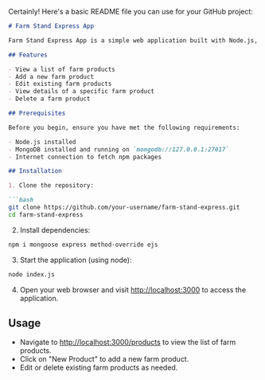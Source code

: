 Certainly! Here's a basic README file you can use for your GitHub project:

```markdown
# Farm Stand Express App

Farm Stand Express App is a simple web application built with Node.js, Express, and MongoDB, allowing users to manage a list of farm products.

## Features

- View a list of farm products
- Add a new farm product
- Edit existing farm products
- View details of a specific farm product
- Delete a farm product

## Prerequisites

Before you begin, ensure you have met the following requirements:

- Node.js installed
- MongoDB installed and running on `mongodb://127.0.0.1:27017`
- Internet connection to fetch npm packages

## Installation

1. Clone the repository:

```bash
git clone https://github.com/your-username/farm-stand-express.git
cd farm-stand-express
```

2. Install dependencies:

```bash
npm i mongoose express method-override ejs
```

3. Start the application (using node):

```bash
node index.js
```

4. Open your web browser and visit [http://localhost:3000](http://localhost:3000/products) to access the application.

## Usage

- Navigate to [http://localhost:3000/products](http://localhost:3000/products) to view the list of farm products.
- Click on "New Product" to add a new farm product.
- Edit or delete existing farm products as needed.

